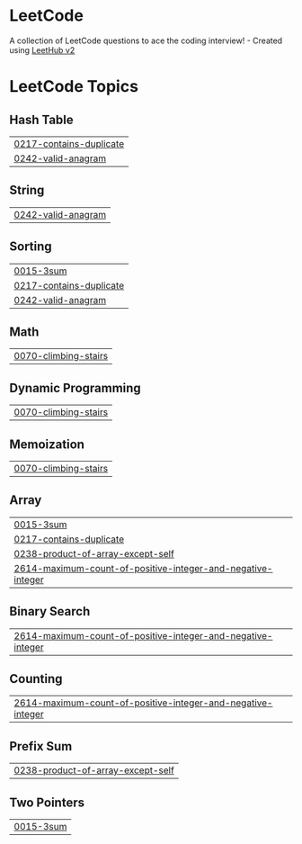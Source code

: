 # LeetCode
A collection of LeetCode questions to ace the coding interview! - Created using [LeetHub v2](https://github.com/arunbhardwaj/LeetHub-2.0)

<!---LeetCode Topics Start-->
# LeetCode Topics
## Hash Table
|  |
| ------- |
| [0217-contains-duplicate](https://github.com/ready-oun/LeetCode/tree/master/0217-contains-duplicate) |
| [0242-valid-anagram](https://github.com/ready-oun/LeetCode/tree/master/0242-valid-anagram) |
## String
|  |
| ------- |
| [0242-valid-anagram](https://github.com/ready-oun/LeetCode/tree/master/0242-valid-anagram) |
## Sorting
|  |
| ------- |
| [0015-3sum](https://github.com/ready-oun/LeetCode/tree/master/0015-3sum) |
| [0217-contains-duplicate](https://github.com/ready-oun/LeetCode/tree/master/0217-contains-duplicate) |
| [0242-valid-anagram](https://github.com/ready-oun/LeetCode/tree/master/0242-valid-anagram) |
## Math
|  |
| ------- |
| [0070-climbing-stairs](https://github.com/ready-oun/LeetCode/tree/master/0070-climbing-stairs) |
## Dynamic Programming
|  |
| ------- |
| [0070-climbing-stairs](https://github.com/ready-oun/LeetCode/tree/master/0070-climbing-stairs) |
## Memoization
|  |
| ------- |
| [0070-climbing-stairs](https://github.com/ready-oun/LeetCode/tree/master/0070-climbing-stairs) |
## Array
|  |
| ------- |
| [0015-3sum](https://github.com/ready-oun/LeetCode/tree/master/0015-3sum) |
| [0217-contains-duplicate](https://github.com/ready-oun/LeetCode/tree/master/0217-contains-duplicate) |
| [0238-product-of-array-except-self](https://github.com/ready-oun/LeetCode/tree/master/0238-product-of-array-except-self) |
| [2614-maximum-count-of-positive-integer-and-negative-integer](https://github.com/ready-oun/LeetCode/tree/master/2614-maximum-count-of-positive-integer-and-negative-integer) |
## Binary Search
|  |
| ------- |
| [2614-maximum-count-of-positive-integer-and-negative-integer](https://github.com/ready-oun/LeetCode/tree/master/2614-maximum-count-of-positive-integer-and-negative-integer) |
## Counting
|  |
| ------- |
| [2614-maximum-count-of-positive-integer-and-negative-integer](https://github.com/ready-oun/LeetCode/tree/master/2614-maximum-count-of-positive-integer-and-negative-integer) |
## Prefix Sum
|  |
| ------- |
| [0238-product-of-array-except-self](https://github.com/ready-oun/LeetCode/tree/master/0238-product-of-array-except-self) |
## Two Pointers
|  |
| ------- |
| [0015-3sum](https://github.com/ready-oun/LeetCode/tree/master/0015-3sum) |
<!---LeetCode Topics End-->